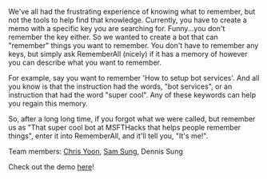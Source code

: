 We've all had the frustrating experience of knowing what to remember, but not the tools to help find that knowledge. Currently, you have to create a memo with a specific key you are searching for. Funny...you don't remember the key either. So we wanted to create a bot that can "remember" things you want to remember. You don't have to remember any keys, but simply ask RememberAll (nicely) if it has a memory of however you can describe what you want to remember.

For example, say you want to remember 'How to setup bot services'. And all you know is that the instruction had the words, "bot services", or an instruction that had the word "super cool". Any of these keywords can help you regain this memory.

So, after a long long time, if you forgot what we were called, but remember us as "That super cool bot at MSFTHacks that helps people remember things", enter it into RememberAll, and it'll tell you, "It's me!".

Team members: [Chris Yoon](https://github.com/chrisjmyoon), [Sam Sung](https://github.com/UBCSamSung), Dennis Sung

Check out the demo [here](https://www.youtube.com/watch?v=T_bUvoaEDE4)!
